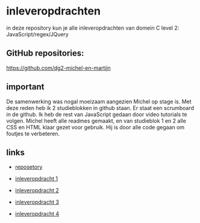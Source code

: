 # inleveropdrachten
in deze repository kun je alle inleveropdrachten van domein C level 2: JavaScript/regex/JQuery

## GitHub repositories:
https://github.com/dg2-michel-en-martijn 

## important
De samenwerking was nogal moeizaam aangezien Michel op stage is.
Met deze reden heb ik 2 studieblokken in github staan. Er staat een scrumboard in de github.
Ik heb de rest van JavaScript gedaan door video tutorials te volgen. Michel heeft alle readmes gemaakt, en van studieblok 1 en 2 alle CSS en HTML klaar gezet voor gebruik. Hij is door alle code gegaan om foutjes te verbeteren.

## links
* [reposetory](https://github.com/dg2-michel-en-martijn/inleveropdrachten)

* [inleveropdracht 1](https://dg2-michel-en-martijn.github.io/inleveropdrachten/Tic%20tac%20toe/)
* [inleveropdracht 2](https://dg2-michel-en-martijn.github.io/inleveropdrachten/Dot%20game/)
* [inleveropdracht 3](https://dg2-michel-en-martijn.github.io/inleveropdrachten/Name%20list/)
* [inleveropdracht 4](https://dg2-michel-en-martijn.github.io/inleveropdrachten/Invul%20formulier/)
